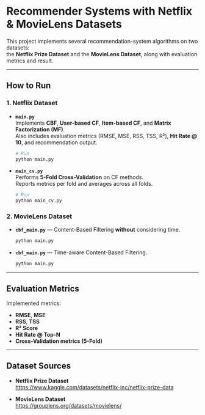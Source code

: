# Recommender Systems with Netflix & MovieLens Datasets

This project implements several recommendation-system algorithms on two datasets:  
the **Netflix Prize Dataset** and the **MovieLens Dataset**, along with evaluation metrics and result.

---

## How to Run

### 1. Netflix Dataset

- **`main.py`**  
  Implements **CBF**, **User-based CF**, **Item-based CF**, and **Matrix Factorization (MF)**.  
  Also includes evaluation metrics (RMSE, MSE, RSS, TSS, R²), **Hit Rate @ 10**, and recommendation output.

  ```bash
  # Run
  python main.py
  ```

- **`main_cv.py`**  
  Performs **5-Fold Cross-Validation** on CF methods.  
  Reports metrics per fold and averages across all folds.

  ```bash
  # Run
  python main_cv.py
  ```

### 2. MovieLens Dataset

- **`cbf_main.py`** — Content-Based Filtering **without** considering time.  

  ```bash
  python main.py
  ```

- **`cbf_main.py`** — Time-aware Content-Based Filtering.  

  ```bash
  python main.py
  ```

---

## Evaluation Metrics

Implemented metrics:

- **RMSE**, **MSE**  
- **RSS**, **TSS**  
- **R² Score**  
- **Hit Rate @ Top-N**  
- **Cross-Validation metrics (5-Fold)**

---

## Dataset Sources

- **Netflix Prize Dataset**  
  <https://www.kaggle.com/datasets/netflix-inc/netflix-prize-data>

- **MovieLens Dataset**  
  <https://grouplens.org/datasets/movielens/>